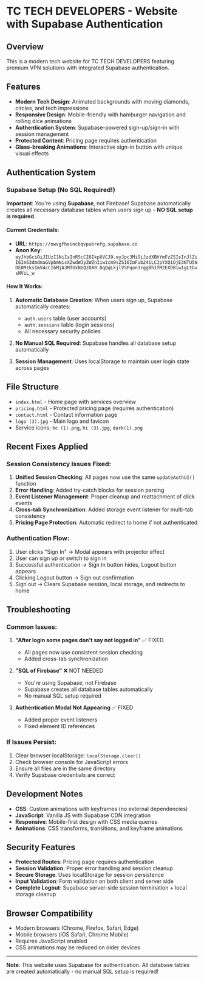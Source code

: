 # TC TECH DEVELOPERS - Website with Supabase Authentication

## Overview
This is a modern tech website for TC TECH DEVELOPERS featuring premium VPN solutions with integrated Supabase authentication.

## Features
- **Modern Tech Design**: Animated backgrounds with moving diamonds, circles, and tech impressions
- **Responsive Design**: Mobile-friendly with hamburger navigation and rolling dice animations
- **Authentication System**: Supabase-powered sign-up/sign-in with session management
- **Protected Content**: Pricing page requires authentication
- **Glass-breaking Animations**: Interactive sign-in button with unique visual effects

## Authentication System

### Supabase Setup (No SQL Required!)
**Important**: You're using **Supabase**, not Firebase! Supabase automatically creates all necessary database tables when users sign up - **NO SQL setup is required**.

#### Current Credentials:
- **URL**: `https://nwvgfheincbqvpubrefg.supabase.co`
- **Anon Key**: `eyJhbGciOiJIUzI1NiIsInR5cCI6IkpXVCJ9.eyJpc3MiOiJzdXBhYmFzZSIsInJlZiI6Im53dmdmaGVpbmNicXZwdWJyZWZnIiwicm9sZSI6ImFub24iLCJpYXQiOjE3NTU5NDE0MzksImV4cCI6MjA3MTUxNzQzOX0.DqQqLkjlVSPqon3rggBh1fM2EXDBiw1gLtGvsNViL_w`

#### How It Works:
1. **Automatic Database Creation**: When users sign up, Supabase automatically creates:
   - `auth.users` table (user accounts)
   - `auth.sessions` table (login sessions)
   - All necessary security policies

2. **No Manual SQL Required**: Supabase handles all database setup automatically

3. **Session Management**: Uses localStorage to maintain user login state across pages

## File Structure
- `index.html` - Home page with services overview
- `pricing.html` - Protected pricing page (requires authentication)
- `contact.html` - Contact information page
- `logo (3).jpg` - Main logo and favicon
- Service icons: `hc (1).png`, `hi (3).jpg`, `dark(1).png`

## Recent Fixes Applied

### Session Consistency Issues Fixed:
1. **Unified Session Checking**: All pages now use the same `updateAuthUI()` function
2. **Error Handling**: Added try-catch blocks for session parsing
3. **Event Listener Management**: Proper cleanup and reattachment of click events
4. **Cross-tab Synchronization**: Added storage event listener for multi-tab consistency
5. **Pricing Page Protection**: Automatic redirect to home if not authenticated

### Authentication Flow:
1. User clicks "Sign In" → Modal appears with projector effect
2. User can sign up or switch to sign in
3. Successful authentication → Sign In button hides, Logout button appears
4. Clicking Logout button → Sign out confirmation
5. Sign out → Clears Supabase session, local storage, and redirects to home

## Troubleshooting

### Common Issues:
1. **"After login some pages don't say not logged in"** ✅ FIXED
   - All pages now use consistent session checking
   - Added cross-tab synchronization

2. **"SQL of Firebase"** ❌ NOT NEEDED
   - You're using Supabase, not Firebase
   - Supabase creates all database tables automatically
   - No manual SQL setup required

3. **Authentication Modal Not Appearing** ✅ FIXED
   - Added proper event listeners
   - Fixed element ID references

### If Issues Persist:
1. Clear browser localStorage: `localStorage.clear()`
2. Check browser console for JavaScript errors
3. Ensure all files are in the same directory
4. Verify Supabase credentials are correct

## Development Notes
- **CSS**: Custom animations with keyframes (no external dependencies)
- **JavaScript**: Vanilla JS with Supabase CDN integration
- **Responsive**: Mobile-first design with CSS media queries
- **Animations**: CSS transforms, transitions, and keyframe animations

## Security Features
- **Protected Routes**: Pricing page requires authentication
- **Session Validation**: Proper error handling and session cleanup
- **Secure Storage**: Uses localStorage for session persistence
- **Input Validation**: Form validation on both client and server side
- **Complete Logout**: Supabase server-side session termination + local storage cleanup

## Browser Compatibility
- Modern browsers (Chrome, Firefox, Safari, Edge)
- Mobile browsers (iOS Safari, Chrome Mobile)
- Requires JavaScript enabled
- CSS animations may be reduced on older devices

---
**Note**: This website uses Supabase for authentication. All database tables are created automatically - no manual SQL setup is required!
